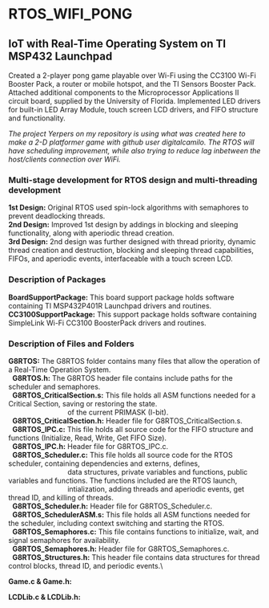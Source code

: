 # RTOS_WIFI_PONG
## IoT with Real-Time Operating System on TI MSP432 Launchpad
Created a 2-player pong game playable over Wi-Fi using the CC3100 Wi-Fi Booster Pack, a router or mobile hotspot, and the TI Sensors Booster Pack.
Attached additional components to the Microprocessor Applications II circuit board, supplied by the University of Florida.
Implemented LED drivers for built-in LED Array Module, touch screen LCD drivers, and FIFO structure and functionality.

*The project Yerpers on my repository is using what was created here to make a 2-D platformer game with github user digitalcamilo. The RTOS will have 
scheduling improvement, while also trying to reduce lag inbetween the host/clients connection over WiFi.*

### Multi-stage development for RTOS design and multi-threading development 
**1st Design:** Original RTOS used spin-lock algorithms with semaphores to prevent deadlocking threads.\
**2nd Design:** Improved 1st design by addings in blocking and sleeping functionality, along with aperiodic thread creation.\
**3rd Design:** 2nd design was further designed with thread priority, dynamic thread creation and destruction, blocking and sleeping thread capabilities,
            FIFOs, and aperiodic events, interfaceable with a touch screen LCD.

### Description of Packages
**BoardSupportPackage:** This board support package holds software containing TI MSP432P401R Launchpad drivers and routines.
**CC3100SupportPackage:** This support package holds software containing SimpleLink Wi-Fi CC3100 BoosterPack drivers and routines.

### Description of Files and Folders
**G8RTOS:** The G8RTOS folder contains many files that allow the operation of a Real-Time Operation System.\
&nbsp;&nbsp;**G8RTOS.h:** The G8RTOS header file contains include paths for the scheduler and semaphores.\
&nbsp;&nbsp;**G8RTOS_CriticalSection.s:** This file holds all ASM functions needed for a Critical Section, saving or restoring the state.\
&nbsp;&nbsp;&nbsp;&nbsp;&nbsp;&nbsp;&nbsp;&nbsp;&nbsp;&nbsp;&nbsp;&nbsp;&nbsp;&nbsp;&nbsp;&nbsp;&nbsp;&nbsp;&nbsp;&nbsp;&nbsp;&nbsp;&nbsp;&nbsp;&nbsp;&nbsp;&nbsp;&nbsp;&nbsp;&nbsp;of the current PRIMASK (I-bit).\
&nbsp;&nbsp;**G8RTOS_CriticalSection.h:** Header file for G8RTOS_CriticalSection.s.\
&nbsp;&nbsp;**G8RTOS_IPC.c:** This file holds all source code for the FIFO structure and functions (Initialize, Read, Write, Get FIFO Size).\
&nbsp;&nbsp;**G8RTOS_IPC.h:** Header file for G8RTOS_IPC.c.\
&nbsp;&nbsp;**G8RTOS_Scheduler.c:** This file holds all source code for the RTOS scheduler, containing dependencies and externs, defines,\
&nbsp;&nbsp;&nbsp;&nbsp;&nbsp;&nbsp;&nbsp;&nbsp;&nbsp;&nbsp;&nbsp;&nbsp;&nbsp;&nbsp;&nbsp;&nbsp;&nbsp;&nbsp;&nbsp;&nbsp;&nbsp;&nbsp;&nbsp;&nbsp;&nbsp;&nbsp;&nbsp;&nbsp;&nbsp;&nbsp;data structures, private variables and functions, public variables and functions. The functions included are the RTOS launch,\
&nbsp;&nbsp;&nbsp;&nbsp;&nbsp;&nbsp;&nbsp;&nbsp;&nbsp;&nbsp;&nbsp;&nbsp;&nbsp;&nbsp;&nbsp;&nbsp;&nbsp;&nbsp;&nbsp;&nbsp;&nbsp;&nbsp;&nbsp;&nbsp;&nbsp;&nbsp;&nbsp;&nbsp;&nbsp;&nbsp;intialization, adding threads and aperiodic events, get thread ID, and killing of threads.\
&nbsp;&nbsp;**G8RTOS_Scheduler.h:** Header file for G8RTOS_Scheduler.c.\
&nbsp;&nbsp;**G8RTOS_SchedulerASM.s:** This file holds all ASM functions needed for the scheduler, including context switching and starting the RTOS.\
&nbsp;&nbsp;**G8RTOS_Semaphores.c:** This file contains functions to initialize, wait, and signal semaphores for availability.\
&nbsp;&nbsp;**G8RTOS_Semaphores.h:** Header file for G8RTOS_Semaphores.c.\
&nbsp;&nbsp;**G8RTOS_Structures.h:** This header file contains data structures for thread control blocks, thread ID, and periodic events.\

**Game.c & Game.h:**

**LCDLib.c & LCDLib.h:**

